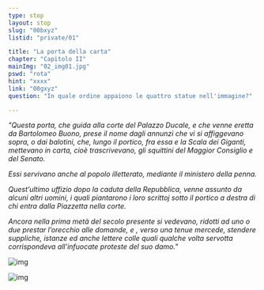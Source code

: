 ```yaml
---
type: stop
layout: stop
slug: "00bxyz"
listid: "private/01"

title: "La porta della carta"
chapter: "Capitolo II"
mainImg: "02_img01.jpg"
pswd: "rota"
hint: "xxxx"
link: "00gxyz"
question: "In quale ordine appaiono le quattro statue nell'immagine?"

---
```

*"Questa porta, che guida alla corte del Palazzo Ducale, e che venne eretta da Bartolomeo Buono, prese il nome dagli annunzi che vi si affiggevano sopra, o dai balotini, che, lungo il portico, fra essa e la Scala dei Giganti, mettevano in carta, cioè trascrivevano, gli squittini del Maggior Consiglio e del Senato.*

*Essi servivano anche al popolo illetterato, mediante il ministero della penna.*

*Quest’ultimo uffizio dopo la caduta della Repubblica, venne assunto da alcuni altri uomini, i quali piantarono i loro scrittoj sotto il portico a destra di chi entra dalla Piazzetta nella corte.*

*Ancora nella prima metà del secolo presente si vedevano, ridotti ad uno o due prestar l’orecchio alle domande, e , verso una tenue mercede, stendere suppliche, istanze ed anche lettere colle quali qualche volta servotta corrispondeva all’infuocate proteste del suo damo."*

![img](../02_img02.jpg)

![img](../02_img03.jpg)
